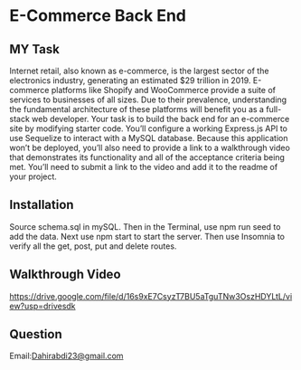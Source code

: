 # E-Commerce Back End

## MY Task
Internet retail, also known as e-commerce, is the largest sector of the electronics industry, generating an estimated $29 trillion in 2019. E-commerce platforms like Shopify and WooCommerce provide a suite of services to businesses of all sizes. Due to their prevalence, understanding the fundamental architecture of these platforms will benefit you as a full-stack web developer.
Your task is to build the back end for an e-commerce site by modifying starter code. You’ll configure a working Express.js API to use Sequelize to interact with a MySQL database.
Because this application won’t be deployed, you’ll also need to provide a link to a walkthrough video that demonstrates its functionality and all of the acceptance criteria being met. You’ll need to submit a link to the video and add it to the readme of your project.

## Installation
Source schema.sql in mySQL. Then in the Terminal, use npm run seed to add the data. Next use npm start to start the server. Then use Insomnia to verify all the get, post, put and delete routes.

## Walkthrough Video
https://drive.google.com/file/d/16s9xE7CsyzT7BU5aTguTNw3OszHDYLtL/view?usp=drivesdk

## Question

Email:Dahirabdi23@gmail.com

